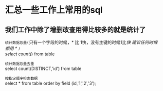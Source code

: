 汇总一些工作上常用的sql
===
我们工作中除了增删改查用得比较多的就是统计了
---
`统计数据总量(`只有一个字段的时候，* 比 1快，没有主键的时候1比*快 建议任何时候都用 * `)`
<br>
select count(*) from  table 

`统计数据总量去重`
<br>
select count(DISTINCT,'id') from table

`按指定顺序检索数据`
<br>
select * from table order by field (id,'1','2','3');

